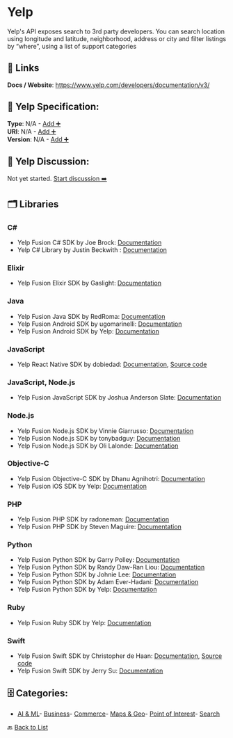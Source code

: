 # Yelp

Yelp's API exposes search to 3rd party developers. You can search location using longitude and latitude, neighborhood, address or city and filter listings by “where”, using a list of support categories

##  🔗 Links
**Docs / Website**: https://www.yelp.com/developers/documentation/v3/

## 🧬 Yelp Specification:
**Type**: N/A - [Add ➕](https://github.com/apis-list/apis-list/edit/main/apis.yaml#L22567)  
**URI**: N/A - [Add ➕](https://github.com/apis-list/apis-list/edit/main/apis.yaml#L22567)  
**Version**: N/A - [Add ➕](https://github.com/apis-list/apis-list/edit/main/apis.yaml#L22567)

## 💬 Yelp Discussion:
Not yet started. [Start discussion ➡️](https://github.com/apis-list/apis-list/discussions/new)

## 🗂️ Libraries
### C#
- Yelp Fusion C# SDK by Joe Brock: [Documentation](https://github.com/jdbrock/yelp-sharp)
- Yelp C# Library by Justin Beckwith : [Documentation](https://github.com/JustinBeckwith/YelpSharp)
### Elixir
- Yelp Fusion Elixir SDK by Gaslight: [Documentation](https://github.com/gaslight/exyelp)
### Java
- Yelp Fusion Java SDK by RedRoma: [Documentation](https://github.com/RedRoma/YelpJavaClient)
- Yelp Fusion Android SDK by ugomarinelli: [Documentation](https://github.com/ugomarinelli/Yelp)
- Yelp Fusion Android SDK by Yelp: [Documentation](https://github.com/Yelp/yelp-android)
### JavaScript
- Yelp React Native SDK by dobiedad: [Documentation](https://www.npmjs.com/package/v3-yelp-api), [Source code](https://github.com/dobiedad/v3-yelp-api)
### JavaScript, Node.js
- Yelp Fusion JavaScript SDK by Joshua Anderson Slate: [Documentation](https://github.com/joshuaslate/node-yelp-api)
### Node.js
- Yelp Fusion Node.js SDK by Vinnie Giarrusso: [Documentation](https://github.com/vingiarrusso/BasicYelpClient)
- Yelp Fusion Node.js SDK by tonybadguy: [Documentation](https://github.com/tonybadguy/yelp-fusion)
- Yelp Fusion Node.js SDK by Oli Lalonde: [Documentation](https://github.com/olalonde/node-yelp)
### Objective-C
- Yelp Fusion Objective-C SDK by Dhanu Agnihotri: [Documentation](https://github.com/dhanuagnihotri/Yelp)
- Yelp Fusion iOS SDK by Yelp: [Documentation](https://github.com/Yelp/yelp-ios)
### PHP
- Yelp Fusion PHP SDK by radoneman: [Documentation](https://github.com/radoneman/yelp-fusion-v3-php-client)
- Yelp Fusion PHP SDK by Steven Maguire: [Documentation](https://github.com/stevenmaguire/yelp-php)
### Python
- Yelp Fusion Python SDK by Garry Polley: [Documentation](https://github.com/garrypolley/yelp-client)
- Yelp Fusion Python SDK by Randy Daw-Ran Liou: [Documentation](https://github.com/dawran6/yelpy)
- Yelp Fusion Python SDK by Johnie Lee: [Documentation](https://github.com/JohnieLee/YelpClient)
- Yelp Fusion Python SDK by Adam Ever-Hadani: [Documentation](https://github.com/adamhadani/python-yelp)
- Yelp Fusion Python SDK by Yelp: [Documentation](https://github.com/Yelp/yelp-python)
### Ruby
- Yelp Fusion Ruby SDK by Yelp: [Documentation](https://github.com/Yelp/yelp-ruby)
### Swift
- Yelp Fusion Swift SDK by Christopher de Haan: [Documentation](https://yelp.github.io), [Source code](https://github.com/chrisdhaan/CDYelpFusionKit)
- Yelp Fusion Swift SDK by Jerry Su: [Documentation](https://github.com/jerrysu/CodePath-Yelp)


## 🗄️ Categories:
- [AI & ML](https://github.com/apis-list/apis-list#ai--ml-)- [Business](https://github.com/apis-list/apis-list#business-)- [Commerce](https://github.com/apis-list/apis-list#commerce-)- [Maps & Geo](https://github.com/apis-list/apis-list#maps--geo-)- [Point of Interest](https://github.com/apis-list/apis-list#point-of-interest-)- [Search](https://github.com/apis-list/apis-list#search-)

🔙  [Back to List](https://github.com/apis-list/apis-list)
